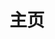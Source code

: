 ---
home: true
# icon: home
title: 主页
heroImage: /logo.svg
bgImage: https://theme-hope-assets.vuejs.press/bg/6-light.svg
bgImageDark: https://theme-hope-assets.vuejs.press/bg/6-dark.svg
bgImageStyle:
  background-attachment: fixed
heroText: docs-emsrs
tagline: 🚀emersers 知识管理&博客
actions:
  - text: To be Continue →
    link: ./note/
    type: primary

copyright: © 2023 emersers
footer: <a href="https://emsrs.site">emsrs.site</a> | <a href="/about/">about</a>
---